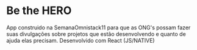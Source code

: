 # Be the HERO


App construido na SemanaOmnistack11 para que as ONG's possam fazer suas divulgações sobre projetos que estão desenvolvendo e quanto de ajuda elas precisam. Desenvolvido com React (JS/NATIVE)
